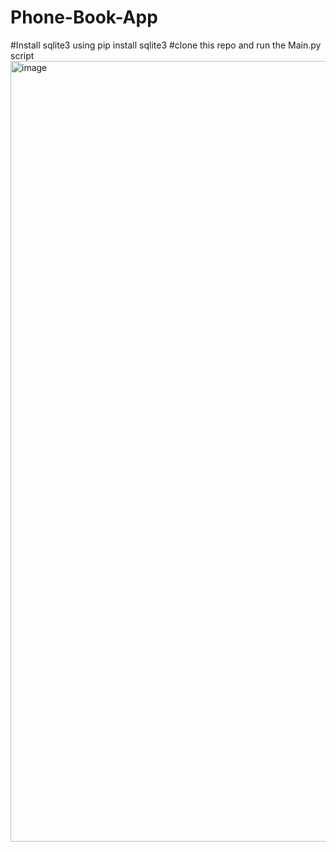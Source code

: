 # Phone-Book-App

#Install sqlite3 using pip install sqlite3
#clone this repo and run the Main.py script
<img width="1249" alt="image" src="https://user-images.githubusercontent.com/83634457/175543462-34411e6d-81a1-445f-8bd7-dbfd5ff688ff.png">

